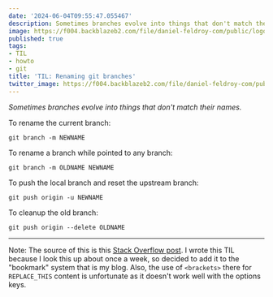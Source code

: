 ```yaml
---
date: '2024-06-04T09:55:47.055467'
description: Sometimes branches evolve into things that don't match their names.
image: https://f004.backblazeb2.com/file/daniel-feldroy-com/public/logos/til-1.png
published: true
tags:
- TIL
- howto
- git
title: 'TIL: Renaming git branches'
twitter_image: https://f004.backblazeb2.com/file/daniel-feldroy-com/public/logos/til-1.png
---
```



*Sometimes branches evolve into things that don't match their names.*

To rename the current branch:

```
git branch -m NEWNAME
```

To rename a branch while pointed to any branch:

```
git branch -m OLDNAME NEWNAME
```

To push the local branch and reset the upstream branch:

```
git push origin -u NEWNAME
```

To cleanup the old branch:

```
git push origin --delete OLDNAME
```

---

Note: The source of this is this [Stack Overflow post](https://stackoverflow.com/questions/6591213/how-can-i-rename-a-local-git-branch). I wrote this TIL because I look this up about once a week, so decided to add it to the "bookmark" system that is my blog. Also, the use of `<brackets>` there for `REPLACE_THIS` content is unfortunate as it doesn't work well with the options keys.